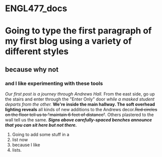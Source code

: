 # ENGL477_docs

# Going to type the first paragraph of my first blog using a variety of different styles

## because why not

### and I like experimenting with these tools

*Our first post is a journey through Andrews Hall.* From the east side, go up the stairs and enter through the "Enter Only" door _while a masked student departs from the other._ **We're inside the main hallway. The soft overhead lighting reveals** all kinds of new additions to the Andrews decor.~~Red circles on the floor tell us to "maintain 6 feet of distance"~~. Others plastered to the wall tell us the same. **_Signs above carefully-spaced benches announce that you can sit here but not there._**

1. Going to add some stuff in a 
2. list now
3. because I like
4. lists.
